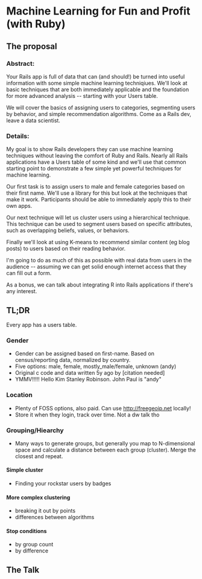 # Machine Learning for Fun and Profit (with Ruby)

## The proposal

### Abstract:

Your Rails app is full of data that can (and should!) be turned into useful information with some simple machine learning techniqiues. We'll look at basic techniques that are both immediately applicable and the foundation for more advanced analysis -- starting with your Users table.

We will cover the basics of assigning users to categories, segmenting users by behavior, and simple recommendation algorithms. Come as a Rails dev, leave a data scientist.

### Details:

My goal is to show Rails developers they can use machine learning techniques without leaving the comfort of Ruby and Rails. Nearly all Rails applications have a Users table of some kind and we'll use that common starting point to demonstrate a few simple yet powerful techniques for machine learning.

Our first task is to assign users to male and female categories based on their first name. We'll use a library for this but look at the techniques that make it work. Participants should be able to immediately apply this to their own apps.

Our next technique will let us cluster users using a hierarchical technique. This technique can be used to segment users based on specific attributes, such as overlapping beliefs, values, or behaviors.

Finally we'll look at using K-means to recommend similar content (eg blog posts) to users based on their reading behavior.

I'm going to do as much of this as possible with real data from users in the audience -- assuming we can get solid enough internet access that they can fill out a form.

As a bonus, we can talk about integrating R into Rails applications if there's any interest.

## TL;DR

Every app has a users table.

### Gender

* Gender can be assigned based on first-name. Based on census/reporting data, normalized by country.
* Five options: male, female, mostly_male/female, unknown (andy)
* Original c code and data written 5y ago by [citation needed]
* YMMV!!!!! Hello Kim Stanley Robinson. John Paul is "andy"

### Location

* Plenty of FOSS options, also paid. Can use http://freegeoip.net locally!
* Store it when they login, track over time. Not a dw talk tho

### Grouping/Hiearchy

* Many ways to generate groups, but generally you map to N-dimensional space and calculate a distance between each group (cluster). Merge the closest and repeat.

#### Simple cluster
* Finding your rockstar users by badges

#### More complex clustering
* breaking it out by points
* differences between algorithms

#### Stop conditions
* by group count
* by difference

## The Talk

